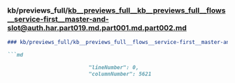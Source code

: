 ### kb/previews_full/kb__previews_full__kb__previews_full__flows__service-first__master-and-slot@auth.har.part019.md.part001.md.part002.md

```md
### kb/previews_full/kb__previews_full__flows__service-first__master-and-slot@auth.har.part019.md.part001.md (part 002)

```md

                          "lineNumber": 0,
                          "columnNumber": 5621
      
```

```

```
